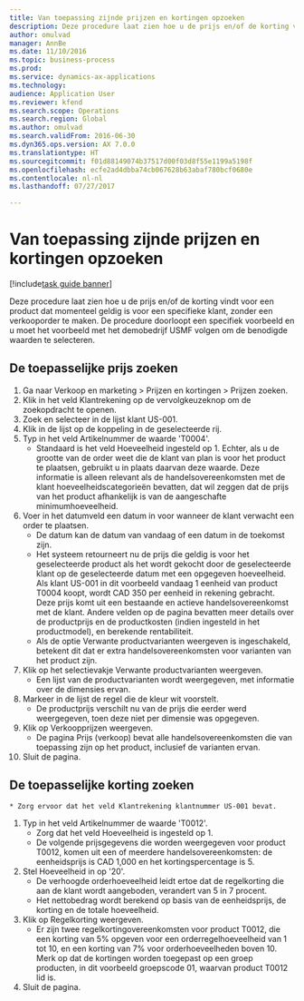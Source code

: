 ```yaml
--- 
title: Van toepassing zijnde prijzen en kortingen opzoeken
description: Deze procedure laat zien hoe u de prijs en/of de korting vindt voor een product dat momenteel geldig is voor een specifieke klant, zonder een verkooporder te maken.
author: omulvad
manager: AnnBe
ms.date: 11/10/2016
ms.topic: business-process
ms.prod: 
ms.service: dynamics-ax-applications
ms.technology: 
audience: Application User
ms.reviewer: kfend
ms.search.scope: Operations
ms.search.region: Global
ms.author: omulvad
ms.search.validFrom: 2016-06-30
ms.dyn365.ops.version: AX 7.0.0
ms.translationtype: HT
ms.sourcegitcommit: f01d88149074b37517d00f03d8f55e1199a5198f
ms.openlocfilehash: ecfe2ad4dbba74cb067628b63abaf780bcf0680e
ms.contentlocale: nl-nl
ms.lasthandoff: 07/27/2017

---
```

# <a name="look-up-applicable-prices-and-discounts"></a>Van toepassing zijnde prijzen en kortingen opzoeken

[!include[task guide banner](../../includes/task-guide-banner.md)]

Deze procedure laat zien hoe u de prijs en/of de korting vindt voor een product dat momenteel geldig is voor een specifieke klant, zonder een verkooporder te maken. De procedure doorloopt een specifiek voorbeeld en u moet het voorbeeld met het demobedrijf USMF volgen om de benodigde waarden te selecteren.


## <a name="find-the-applicable-price"></a>De toepasselijke prijs zoeken
1. Ga naar Verkoop en marketing > Prijzen en kortingen > Prijzen zoeken.
2. Klik in het veld Klantrekening op de vervolgkeuzeknop om de zoekopdracht te openen.
3. Zoek en selecteer in de lijst klant US-001.
4. Klik in de lijst op de koppeling in de geselecteerde rij.
5. Typ in het veld Artikelnummer de waarde 'T0004'.
    * Standaard is het veld Hoeveelheid ingesteld op 1. Echter, als u de grootte van de order weet die de klant van plan is voor het product te plaatsen, gebruikt u in plaats daarvan deze waarde. Deze informatie is alleen relevant als de handelsovereenkomsten met de klant hoeveelheidscategorieën bevatten, dat wil zeggen dat de prijs van het product afhankelijk is van de aangeschafte minimumhoeveelheid.  
6. Voer in het datumveld een datum in voor wanneer de klant verwacht een order te plaatsen. 
    * De datum kan de datum van vandaag of een datum in de toekomst zijn.  
    * Het systeem retourneert nu de prijs die geldig is voor het geselecteerde product als het wordt gekocht door de geselecteerde klant op de geselecteerde datum met een opgegeven hoeveelheid. Als klant US-001 in dit voorbeeld vandaag 1 eenheid van product T0004 koopt, wordt CAD 350 per eenheid in rekening gebracht. Deze prijs komt uit een bestaande en actieve handelsovereenkomst met de klant.      Andere velden op de pagina bevatten meer details over de productprijs en de productkosten (indien ingesteld in het productmodel), en berekende rentabiliteit.  
    * Als de optie Verwante productvarianten weergeven is ingeschakeld, betekent dit dat er extra handelsovereenkomsten voor varianten van het product zijn.  
7. Klik op het selectievakje Verwante productvarianten weergeven.
    * Een lijst van de productvarianten wordt weergegeven, met informatie over de dimensies ervan.  
8. Markeer in de lijst de regel die de kleur wit voorstelt.
    * De productprijs verschilt nu van de prijs die eerder werd weergegeven, toen deze niet per dimensie was opgegeven.  
9. Klik op Verkoopprijzen weergeven.
    * De pagina Prijs (verkoop) bevat alle handelsovereenkomsten die van toepassing zijn op het product, inclusief de varianten ervan.  
10. Sluit de pagina.

## <a name="find-the-applicable-discount"></a>De toepasselijke korting zoeken
    * Zorg ervoor dat het veld Klantrekening klantnummer US-001 bevat.    
1. Typ in het veld Artikelnummer de waarde 'T0012'.
    * Zorg dat het veld Hoeveelheid is ingesteld op 1.  
    * De volgende prijsgegevens die worden weergegeven voor product T0012, komen uit een of meerdere handelsovereenkomsten: de eenheidsprijs is CAD 1,000 en het kortingspercentage is 5.  
2. Stel Hoeveelheid in op '20'.
    * De verhoogde orderhoeveelheid leidt ertoe dat de regelkorting die aan de klant wordt aangeboden, verandert van 5 in 7 procent.  
    * Het nettobedrag wordt berekend op basis van de eenheidsprijs, de korting en de totale hoeveelheid.  
3. Klik op Regelkorting weergeven.
    * Er zijn twee regelkortingovereenkomsten voor product T0012, die een korting van 5% opgeven voor een orderregelhoeveelheid van 1 tot 10, en een korting van 7% voor orderhoeveelheden boven 10. Merk op dat de kortingen worden toegepast op een groep producten, in dit voorbeeld groepscode 01, waarvan product T0012 lid is.  
4. Sluit de pagina.


